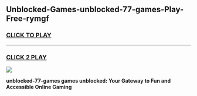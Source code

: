 
## Unblocked-Games-unblocked-77-games-Play-Free-rymgf
<h3>
<a href="https://premium76.site?title=unblocked-77-games&ref=20A">CLICK TO PLAY</a></h3>
<hr>

<h3>
<a href="https://premium76.site?title=unblocked-77-games&ref=20A">CLICK 2 PLAY</a>
  
</h3>

<a href="https://premium76.site?title=unblocked-77-games&ref=20A"><img src="https://clearcache.store/games.png"></a>


**unblocked-77-games games unblocked: Your Gateway to Fun and Accessible Online Gaming**
